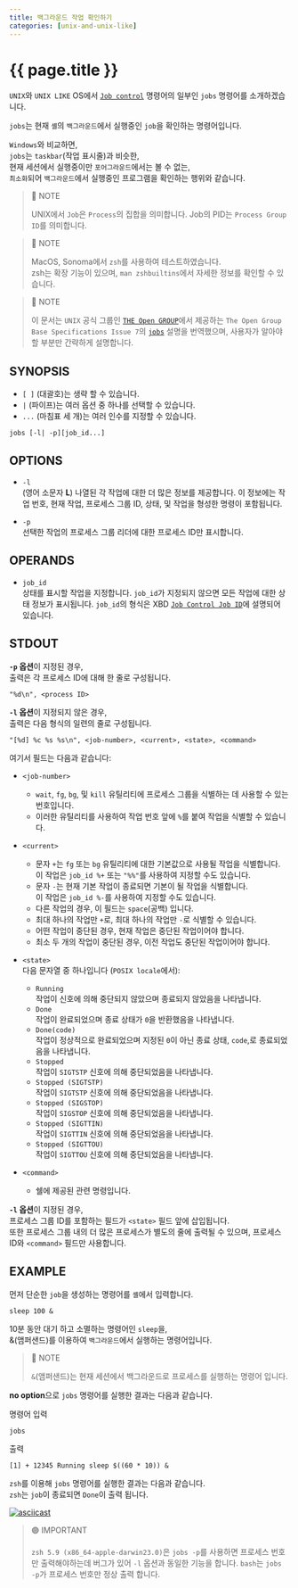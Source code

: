 ```yaml
---
title: 백그라운드 작업 확인하기
categories: [unix-and-unix-like]
---
```

# {{ page.title }}

`UNIX`와 `UNIX LIKE` OS에서 [`Job control`](https://en.wikipedia.org/wiki/Job_control_(Unix)) 명령어의 일부인 `jobs` 명령어를 소개하겠습니다.

`jobs`는 현재 `셸`의 `백그라운드`에서 실행중인 `job`을 확인하는 명령어입니다.

`Windows`와 비교하면,  
`jobs`는 `taskbar`(작업 표시줄)과 비슷한,  
현재 세션에서 실행중이만 `포어그라운드`에서는 볼 수 없는,  
`최소화`되어 `백그라운드`에서 실행중인 프로그램을 확인하는 행위와 같습니다.

> 🔵 NOTE
>
> UNIX에서 `Job`은 `Process`의 집합을 의미합니다.
> Job의 PID는 `Process Group ID`를 의미합니다.

> 🔵 NOTE
>
> MacOS, Sonoma에서 `zsh`를 사용하여 테스트하였습니다.  
> zsh는 확장 기능이 있으며, `man zshbuiltins`에서 자세한 정보를 확인할 수 있습니다.

> 🔵 NOTE
>
> 이 문서는 `UNIX` 공식 그룹인 [`THE Open GROUP`](https://www.opengroup.org)에서 제공하는 `The Open Group Base Specifications Issue 7`의 [`jobs`](https://pubs.opengroup.org/onlinepubs/9699919799.2016edition/utilities/jobs.html) 설명을 번역했으며, 사용자가 알아야 할 부분만 간략하게 설명합니다.

## SYNOPSIS

- `[ ]` (대괄호)는 생략 할 수 있습니다.
- `|` (파이프)는 여러 옵션 중 하나를 선택할 수 있습니다.
- `...` (마침표 세 개)는 여러 인수를 지정할 수 있습니다.

```text
jobs [-l| -p][job_id...]
```

## OPTIONS

- `-l`  
  (영어 소문자 **L**) 나열된 각 작업에 대한 더 많은 정보를 제공합니다. 이 정보에는 작업 번호, 현재 작업, 프로세스 그룹 ID, 상태, 및 작업을 형성한 명령이 포함됩니다.

- `-p`  
  선택한 작업의 프로세스 그룹 리더에 대한 프로세스 ID만 표시합니다.

## OPERANDS

- `job_id`  
    상태를 표시할 작업을 지정합니다. `job_id`가 지정되지 않으면 모든 작업에 대한 상태 정보가 표시됩니다. `job_id`의 형식은 XBD [`Job Control Job ID`](https://pubs.opengroup.org/onlinepubs/9699919799.2016edition/basedefs/V1_chap03.html#tag_03_204)에 설명되어 있습니다.

## STDOUT

**`-p` 옵션**이 지정된 경우,  
출력은 각 프로세스 ID에 대해 한 줄로 구성됩니다.

```text
"%d\n", <process ID>
```

**`-l` 옵션**이 지정되지 않은 경우,  
출력은 다음 형식의 일련의 줄로 구성됩니다.

```text
"[%d] %c %s %s\n", <job-number>, <current>, <state>, <command>
```

여기서 필드는 다음과 같습니다:

- `<job-number>`
  - `wait`, `fg`, `bg`, 및 `kill` 유틸리티에 프로세스 그룹을 식별하는 데 사용할 수 있는 번호입니다.
  - 이러한 유틸리티를 사용하여 작업 번호 앞에 `%`를 붙여 작업을 식별할 수 있습니다.

- `<current>`
  - 문자 `+`는 `fg` 또는 `bg` 유틸리티에 대한 기본값으로 사용될 작업을 식별합니다.  
  이 작업은 `job_id %+` 또는 `"%%"`를 사용하여 지정할 수도 있습니다.
  - 문자 `-`는 현재 기본 작업이 종료되면 기본이 될 작업을 식별합니다.  
  이 작업은 `job_id %-`를 사용하여 지정할 수도 있습니다.
  - 다른 작업의 경우, 이 필드는 `space`(공백) 입니다.
  - 최대 하나의 작업만 `+`로, 최대 하나의 작업만 `-`로 식별할 수 있습니다.
  - 어떤 작업이 중단된 경우, 현재 작업은 중단된 작업이어야 합니다.
  - 최소 두 개의 작업이 중단된 경우, 이전 작업도 중단된 작업이어야 합니다.

- `<state>`  
  다음 문자열 중 하나입니다 (`POSIX locale`에서):
  - `Running`  
    작업이 신호에 의해 중단되지 않았으며 종료되지 않았음을 나타냅니다.
  - `Done`  
    작업이 완료되었으며 종료 상태가 `0`을 반환했음을 나타냅니다.
  - `Done(code)`  
    작업이 정상적으로 완료되었으며 지정된 `0`이 아닌 종료 상태, `code`,로 종료되었음을 나타냅니다.
  - `Stopped`  
    작업이 `SIGTSTP` 신호에 의해 중단되었음을 나타냅니다.
  - `Stopped (SIGTSTP)`  
    작업이 `SIGTSTP` 신호에 의해 중단되었음을 나타냅니다.
  - `Stopped (SIGSTOP)`  
    작업이 `SIGSTOP` 신호에 의해 중단되었음을 나타냅니다.
  - `Stopped (SIGTTIN)`  
    작업이 `SIGTTIN` 신호에 의해 중단되었음을 나타냅니다.
  - `Stopped (SIGTTOU)`  
    작업이 `SIGTTOU` 신호에 의해 중단되었음을 나타냅니다.

- `<command>`
  - 쉘에 제공된 관련 명령입니다.

**`-l` 옵션**이 지정된 경우,  
프로세스 그룹 ID를 포함하는 필드가 `<state>` 필드 앞에 삽입됩니다.  
또한 프로세스 그룹 내의 더 많은 프로세스가 별도의 줄에 출력될 수 있으며, 프로세스 ID와 `<command>` 필드만 사용합니다.

## EXAMPLE

먼저 단순한 `job`을 생성하는 명령어를 `셸`에서 입력합니다.  

```shell
sleep 100 & 
```

10분 동안 대기 하고 소멸하는 명령어인 `sleep`을,  
&(앰퍼샌드)를 이용하여 `백그라운드`에서 실행하는 명령어입니다.

> 🔵 NOTE
>
> `&`(앰퍼샌드)는 현재 세션에서 백그라운드로 프로세스를 실행하는 명령어 입니다.

**no option**으로 `jobs` 명령어를 실행한 결과는 다음과 같습니다.

명령어 입력

```shell
jobs
```

출력

```text
[1] + 12345 Running sleep $((60 * 10)) &
```

`zsh`를 이용해 `jobs` 명령어를 실행한 결과는 다음과 같습니다.  
`zsh`는 `job`이 종료되면 `Done`이 출력 됩니다.

[![asciicast](https://asciinema.xiyo.dev/a/22.svg)](https://asciinema.xiyo.dev/a/22)

> 🟣 IMPORTANT
>
> `zsh 5.9 (x86_64-apple-darwin23.0)`은 `jobs -p`를 사용하면 프로세스 번호만 출력해야하는데 버그가 있어 `-l` 옵션과 동일한 기능을 합니다. 
> `bash`는 `jobs -p`가 프로세스 번호만 정상 출력 합니다.

